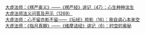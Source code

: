   
[大虚法师：《楞严奥义》——《楞严经》讲记（47）：心生种种法生](http://www.dianyue.me/archives/872/ltwqa9qdv5zoydbv/)  
[大虚法师法义问答及开示（1269）](http://www.dianyue.me/archives/876/0vib5bg6h7wf5u1h/)  
[大虚法师：心不留亦影不留——《坛经》掠影（16）：我自调心本来空](http://www.dianyue.me/archives/703/19dz4vfuza3dxkos/)  
[大虚法师：《指月真髓》——《维摩诘经》讲记（6）：时空的奥秘](http://www.dianyue.me/archives/612/yn8g710eidck8r7z/)